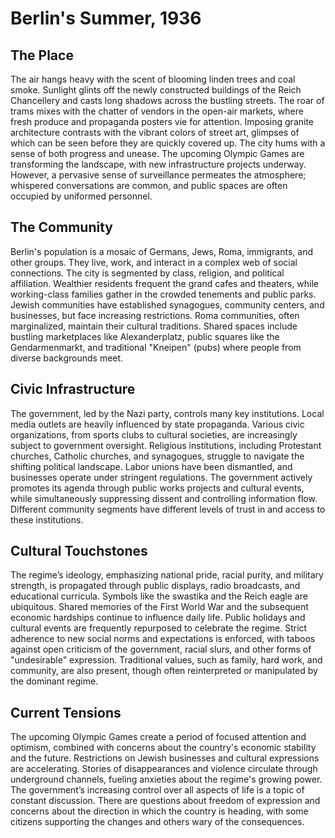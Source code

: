 # Berlin's Summer, 1936

## The Place
The air hangs heavy with the scent of blooming linden trees and coal smoke. Sunlight glints off the newly constructed buildings of the Reich Chancellery and casts long shadows across the bustling streets. The roar of trams mixes with the chatter of vendors in the open-air markets, where fresh produce and propaganda posters vie for attention. Imposing granite architecture contrasts with the vibrant colors of street art, glimpses of which can be seen before they are quickly covered up. The city hums with a sense of both progress and unease. The upcoming Olympic Games are transforming the landscape, with new infrastructure projects underway. However, a pervasive sense of surveillance permeates the atmosphere; whispered conversations are common, and public spaces are often occupied by uniformed personnel.

## The Community
Berlin's population is a mosaic of Germans, Jews, Roma, immigrants, and other groups. They live, work, and interact in a complex web of social connections. The city is segmented by class, religion, and political affiliation. Wealthier residents frequent the grand cafes and theaters, while working-class families gather in the crowded tenements and public parks. Jewish communities have established synagogues, community centers, and businesses, but face increasing restrictions. Roma communities, often marginalized, maintain their cultural traditions. Shared spaces include bustling marketplaces like Alexanderplatz, public squares like the Gendarmenmarkt, and traditional "Kneipen" (pubs) where people from diverse backgrounds meet.

## Civic Infrastructure
The government, led by the Nazi party, controls many key institutions. Local media outlets are heavily influenced by state propaganda. Various civic organizations, from sports clubs to cultural societies, are increasingly subject to government oversight. Religious institutions, including Protestant churches, Catholic churches, and synagogues, struggle to navigate the shifting political landscape. Labor unions have been dismantled, and businesses operate under stringent regulations. The government actively promotes its agenda through public works projects and cultural events, while simultaneously suppressing dissent and controlling information flow. Different community segments have different levels of trust in and access to these institutions.

## Cultural Touchstones
The regime’s ideology, emphasizing national pride, racial purity, and military strength, is propagated through public displays, radio broadcasts, and educational curricula. Symbols like the swastika and the Reich eagle are ubiquitous. Shared memories of the First World War and the subsequent economic hardships continue to influence daily life. Public holidays and cultural events are frequently repurposed to celebrate the regime. Strict adherence to new social norms and expectations is enforced, with taboos against open criticism of the government, racial slurs, and other forms of "undesirable" expression. Traditional values, such as family, hard work, and community, are also present, though often reinterpreted or manipulated by the dominant regime.

## Current Tensions
The upcoming Olympic Games create a period of focused attention and optimism, combined with concerns about the country's economic stability and the future. Restrictions on Jewish businesses and cultural expressions are accelerating. Stories of disappearances and violence circulate through underground channels, fueling anxieties about the regime's growing power. The government’s increasing control over all aspects of life is a topic of constant discussion. There are questions about freedom of expression and concerns about the direction in which the country is heading, with some citizens supporting the changes and others wary of the consequences.